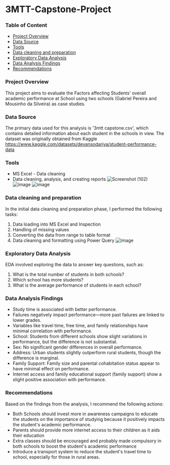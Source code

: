 # 3MTT-Capstone-Project
### Table of Content
- [Project Overview](#project-overview)
- [Data Source](#data-source)
- [Tools](#tools)
- [Data cleaning and preparation](#data-cleaning-and-preparation)
- [Exploratory Data Analysis](#exploratory-data-analysis)
- [Data Analysis Findings](#data-analysis-findings)
- [Recommendations](#recommendations)
### Project Overview
This project aims to evaluate the Factors affecting Students' overall academic performance at School using two schools (Gabriel Pereira and Mousinho da Silveira) as case studies.
### Data Source
The primary data used for this analysis is '3mtt capstone.csv', which contains detailed information about each student in the schools in view. The dataset was originally obtained from Kaggle https://www.kaggle.com/datasets/devansodariya/student-performance-data
### Tools
- MS Excel - Data cleaning
- Data cleaning, analysis, and creating reports
![Screenshot (102)](https://github.com/user-attachments/assets/2836e613-d787-4b7c-9d23-e11f7c64e2cf)
![image](https://github.com/user-attachments/assets/15eab334-574f-492f-bf85-501e1b214c15)
![image](https://github.com/user-attachments/assets/e26a7b9c-f5ba-45d9-9cae-f92440c12213)
### Data cleaning and preparation
In the initial data cleaning and preparation phase, I performed the following tasks:
1. Data loading into MS Excel and Inspection
2. Handling of missing values
3. Converting the data from range to table format
4. Data cleaning and formatting using Power Query
![image](https://github.com/user-attachments/assets/7f1b91e1-21fe-48e4-a258-db8b53e33491)

### Exploratory Data Analysis 
EDA involved exploring the data to answer key questions, such as:
1. What is the total number of students in both schools?
2. Which school has more students?
3. What is the average performance of students in each school?
### Data Analysis Findings
- Study time is associated with better performance.
- Failures negatively impact performance—more past failures are linked to lower grades.
- Variables like travel time, free time, and family relationships have minimal correlation with performance.
- School: Students from different schools show slight variations in performance, but the difference is not substantial.
- Sex: No significant gender differences in overall performance.
- Address: Urban students slightly outperform rural students, though the difference is marginal.
- Family Support: Family size and parental cohabitation status appear to have minimal effect on performance.
- Internet access and family educational support (family support) show a slight positive association with performance.
### Recommendations
Based on the findings from the analysis, I recommend the following actions:
- Both Schools should invest more in awareness campaigns to educate the students on the importance of studying because it positively impacts the student's academic performance.
- Parents should provide more internet access to their children as it aids their education
- Extra classes should be encouraged and probably made compulsory in both schools to boost the student's academic performance
- Introduce a transport system to reduce the student's travel time to school, especially for those in rural areas.

